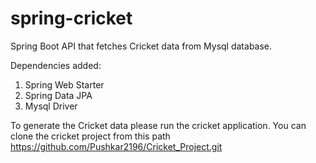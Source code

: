 # spring-cricket
Spring Boot API that fetches Cricket data from Mysql database.

Dependencies added:
  1. Spring Web Starter
  2. Spring Data JPA
  3. Mysql Driver

To generate the Cricket data please run the cricket application. You can clone the cricket project from this path https://github.com/Pushkar2196/Cricket_Project.git

